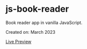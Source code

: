 # js-book-reader
Book reader app in vanilla JavaScript.

Created on: March 2023

[Live Preview](https://book-reader.webrouk.com/)
